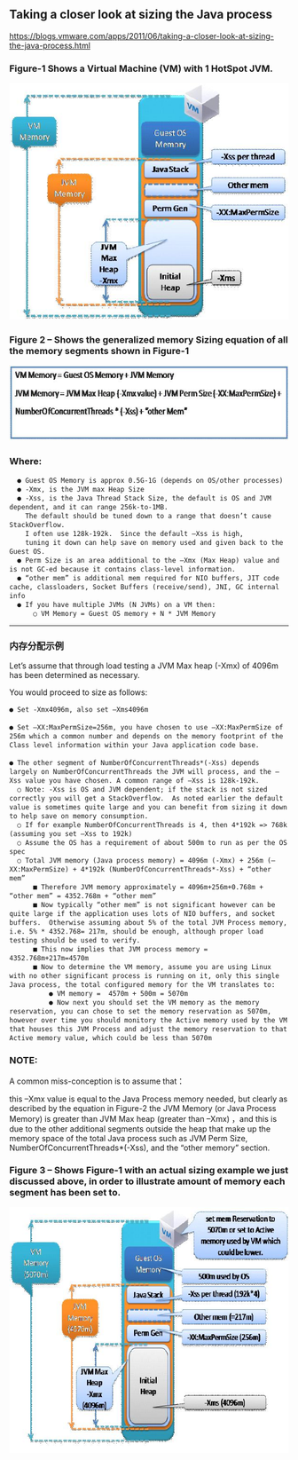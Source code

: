 ## Taking a closer look at sizing the Java process

https://blogs.vmware.com/apps/2011/06/taking-a-closer-look-at-sizing-the-java-process.html

### Figure-1 Shows a Virtual Machine (VM) with 1 HotSpot JVM.

![](img/jvm-memory-alloc1.png)


### Figure 2 – Shows the generalized memory Sizing equation of all the memory segments shown in Figure-1

![](img/jvm-memory-alloc2.png)

### Where:

	  ● Guest OS Memory is approx 0.5G-1G (depends on OS/other processes)
	  ● -Xmx, is the JVM max Heap Size
	  ● -Xss, is the Java Thread Stack Size, the default is OS and JVM dependent, and it can range 256k-to-1MB. 
	  	The default should be tuned down to a range that doesn’t cause StackOverflow.  
	  	I often use 128k-192k.  Since the default –Xss is high, 
		tuning it down can help save on memory used and given back to the Guest OS.
	  ● Perm Size is an area additional to the –Xmx (Max Heap) value and is not GC-ed because it contains class-level information.
	  ● “other mem” is additional mem required for NIO buffers, JIT code cache, classloaders, Socket Buffers (receive/send), JNI, GC internal info
	  ● If you have multiple JVMs (N JVMs) on a VM then:
	      ○ VM Memory = Guest OS memory + N * JVM Memory


--- 

### 内存分配示例

Let’s assume that through load testing a JVM Max heap (-Xmx) of 4096m has been determined as necessary.

You would proceed to size as follows:
		
	● Set -Xmx4096m, also set –Xms4096m

  	● Set –XX:MaxPermSize=256m, you have chosen to use –XX:MaxPermSize of 256m which a common number and depends on the memory footprint of the Class level information within your Java application code base.

  	● The other segment of NumberOfConcurrentThreads*(-Xss) depends largely on NumberOfConcurrentThreads the JVM will process, and the –Xss value you have chosen. A common range of –Xss is 128k-192k.
      ○ Note: -Xss is OS and JVM dependent; if the stack is not sized correctly you will get a StackOverflow.  As noted earlier the default value is sometimes quite large and you can benefit from sizing it down to help save on memory consumption.
      ○ If for example NumberOfConcurrentThreads is 4, then 4*192k => 768k (assuming you set –Xss to 192k)
      ○ Assume the OS has a requirement of about 500m to run as per the OS spec
      ○ Total JVM memory (Java process memory) = 4096m (-Xmx) + 256m (–XX:MaxPermSize) + 4*192k (NumberOfConcurrentThreads*-Xss) + “other mem”
          ■ Therefore JVM memory approximately = 4096m+256m+0.768m + “other mem” = 4352.768m + “other mem”
          ■ Now typically “other mem” is not significant however can be quite large if the application uses lots of NIO buffers, and socket buffers.  Otherwise assuming about 5% of the total JVM Process memory, i.e. 5% * 4352.768= 217m, should be enough, although proper load testing should be used to verify.
          ■ This now implies that JVM process memory = 4352.768m+217m=4570m
          ■ Now to determine the VM memory, assume you are using Linux with no other significant process is running on it, only this single Java process, the total configured memory for the VM translates to:
              ● VM memory =  4570m + 500m = 5070m
              ● Now next you should set the VM memory as the memory reservation, you can chose to set the memory reservation as 5070m, however over time you should monitory the Active memory used by the VM that houses this JVM Process and adjust the memory reservation to that Active memory value, which could be less than 5070m 


### NOTE: 
A common miss-conception is to assume that：


this –Xmx value is equal to the Java Process memory needed, but clearly as described by the equation in Figure-2 the JVM Memory (or Java Process Memory) is greater than JVM Max heap (greater than –Xmx) ，and this is due to the other additional segments outside the heap that make up the memory space of the total Java process such as JVM Perm Size, NumberOfConcurrentThreads*(-Xss), and the “other memory” section.



### Figure 3 – Shows Figure-1 with an actual sizing example we just discussed above, in order to illustrate amount of memory each segment has been set to.
![](img/jvm-memory-alloc3.png)

